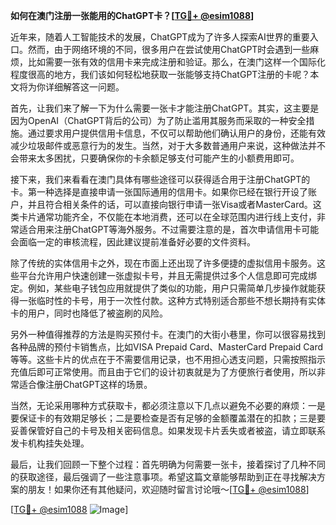 **如何在澳门注册一张能用的ChatGPT卡？[[TG💪+ @esim1088](https://t.me/s/esim1088)]**

近年来，随着人工智能技术的发展，ChatGPT成为了许多人探索AI世界的重要入口。然而，由于网络环境的不同，很多用户在尝试使用ChatGPT时会遇到一些麻烦，比如需要一张有效的信用卡来完成注册和验证。那么，在澳门这样一个国际化程度很高的地方，我们该如何轻松地获取一张能够支持ChatGPT注册的卡呢？本文将为你详细解答这一问题。

首先，让我们来了解一下为什么需要一张卡才能注册ChatGPT。其实，这主要是因为OpenAI（ChatGPT背后的公司）为了防止滥用其服务而采取的一种安全措施。通过要求用户提供信用卡信息，不仅可以帮助他们确认用户的身份，还能有效减少垃圾邮件或恶意行为的发生。当然，对于大多数普通用户来说，这种做法并不会带来太多困扰，只要确保你的卡余额足够支付可能产生的小额费用即可。

接下来，我们来看看在澳门具体有哪些途径可以获得适合用于注册ChatGPT的卡。第一种选择是直接申请一张国际通用的信用卡。如果你已经在银行开设了账户，并且符合相关条件的话，可以直接向银行申请一张Visa或者MasterCard。这类卡片通常功能齐全，不仅能在本地消费，还可以在全球范围内进行线上支付，非常适合用来注册ChatGPT等海外服务。不过需要注意的是，首次申请信用卡可能会面临一定的审核流程，因此建议提前准备好必要的文件资料。

除了传统的实体信用卡之外，现在市面上还出现了许多便捷的虚拟信用卡服务。这些平台允许用户快速创建一张虚拟卡号，并且无需提供过多个人信息即可完成绑定。例如，某些电子钱包应用就提供了类似的功能，用户只需简单几步操作就能获得一张临时性的卡号，用于一次性付款。这种方式特别适合那些不想长期持有实体卡的用户，同时也降低了被盗刷的风险。

另外一种值得推荐的方法是购买预付卡。在澳门的大街小巷里，你可以很容易找到各种品牌的预付卡销售点，比如VISA Prepaid Card、MasterCard Prepaid Card等等。这些卡片的优点在于不需要信用记录，也不用担心透支问题，只需按照指示充值后即可正常使用。而且由于它们的设计初衷就是为了方便旅行者使用，所以非常适合像注册ChatGPT这样的场景。

当然，无论采用哪种方式获取卡，都必须注意以下几点以避免不必要的麻烦：一是要保证卡的有效期足够长；二是要检查是否有足够的金额覆盖潜在的扣款；三是要妥善保管好自己的卡号及相关密码信息。如果发现卡片丢失或者被盗，请立即联系发卡机构挂失处理。

最后，让我们回顾一下整个过程：首先明确为何需要一张卡，接着探讨了几种不同的获取途径，最后强调了一些注意事项。希望这篇文章能够帮助到正在寻找解决方案的朋友！如果你还有其他疑问，欢迎随时留言讨论哦～[[TG💪+ @esim1088](https://t.me/s/esim1088)]

[[TG💪+ @esim1088](https://t.me/s/esim1088) ![Image](https://i.postimg.cc/4NQfJmqS/Snipaste-2025-05-13-00-14-12.png)]